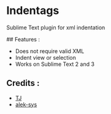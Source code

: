 Indentags
============

Sublime Text plugin for xml indentation

## Features :

- Does not require valid XML
- Indent view or selection
- Works on Sublime Text 2 and 3

## Credits :

 * [TJ](http://forums.devnetwork.net/viewtopic.php?p=213989)
 * [alek-sys](https://github.com/alek-sys/sublimetext_indentxml)

